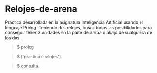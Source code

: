 # Relojes-de-arena

Práctica desarrollada en la asignatura Inteligencia Artificial usando el lenguaje Prolog. 
Teniendo dos relojes, busca todas las posibilidades para conseguir tener 3 unidades en la parte de arriba o abajo de cualquiera de los dos.

> $ prolog

> $ \['practica7-relojes'].

> $ consulta.

